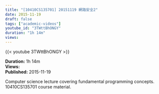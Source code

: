 ```yaml
---
title: "[10410CS135701] 20151119 網路安全2"
date: 2015-11-19
draft: false
tags: ["academic-videos"]
youtube_id: "3TWttBhONGY"
duration: "1h 14m"
views: 
---
```


{{< youtube 3TWttBhONGY >}}

**Duration:** 1h 14m  
**Views:**   
**Published:** 2015-11-19

Computer science lecture covering fundamental programming concepts. 10410CS135701 course material.
